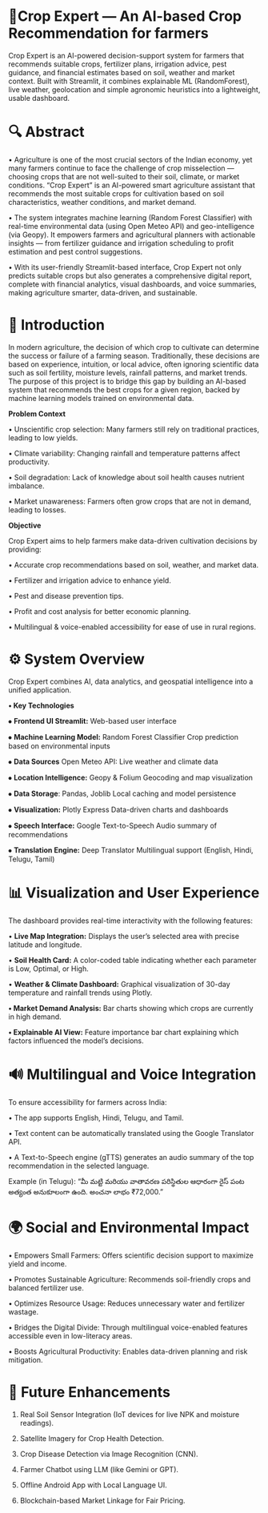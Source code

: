 # 🌾Crop Expert — An AI-based Crop Recommendation for farmers

Crop Expert is an AI-powered decision-support system for farmers that recommends suitable crops, fertilizer plans, irrigation advice, pest guidance, and financial estimates based on soil, weather and market context. Built with Streamlit, it combines explainable ML (RandomForest), live weather, geolocation and simple agronomic heuristics into a lightweight, usable dashboard.

# 🔍 Abstract

•	Agriculture is one of the most crucial sectors of the Indian economy, yet many farmers continue to face the challenge of crop misselection — choosing crops that are not well-suited to their soil, climate, or market conditions. “Crop Expert” is an AI-powered smart agriculture assistant that recommends the most suitable crops for cultivation based on soil characteristics, weather conditions, and market demand.

•	The system integrates machine learning (Random Forest Classifier) with real-time environmental data (using Open Meteo API) and geo-intelligence (via Geopy). It empowers farmers and agricultural planners with actionable insights — from fertilizer guidance and irrigation scheduling to profit estimation and pest control suggestions.

•	With its user-friendly Streamlit-based interface, Crop Expert not only predicts suitable crops but also generates a comprehensive digital report, complete with financial analytics, visual dashboards, and voice summaries, making agriculture smarter, data-driven, and sustainable.

# 🌱 Introduction

In modern agriculture, the decision of which crop to cultivate can determine the success or failure of a farming season. Traditionally, these decisions are based on experience, intuition, or local advice, often ignoring scientific data such as soil fertility, moisture levels, rainfall patterns, and market trends.
The purpose of this project is to bridge this gap by building an AI-based system that recommends the best crops for a given region, backed by machine learning models trained on environmental data.

**Problem Context**

•	Unscientific crop selection: Many farmers still rely on traditional practices, leading to low yields.

•	Climate variability: Changing rainfall and temperature patterns affect productivity.

•	Soil degradation: Lack of knowledge about soil health causes nutrient imbalance.

•	Market unawareness: Farmers often grow crops that are not in demand, leading to losses.

**Objective**

Crop Expert aims to help farmers make data-driven cultivation decisions by providing:

•	Accurate crop recommendations based on soil, weather, and market data.

•	Fertilizer and irrigation advice to enhance yield.

•	Pest and disease prevention tips.

•	Profit and cost analysis for better economic planning.

•	Multilingual & voice-enabled accessibility for ease of use in rural regions.

# ⚙️ System Overview

Crop Expert combines AI, data analytics, and geospatial intelligence into a unified application.

**•	Key Technologies**


⦁	**Frontend UI	Streamlit:**	Web-based user interface

⦁	**Machine Learning Model:**	Random Forest Classifier	Crop prediction based on environmental inputs

⦁	**Data Sources**	Open Meteo API:	Live weather and climate data

⦁	**Location Intelligence:**	Geopy & Folium	Geocoding and map visualization

⦁	**Data Storage**:	Pandas, Joblib	Local caching and model persistence

⦁	**Visualization:**	Plotly Express	Data-driven charts and dashboards

⦁	**Speech Interface:**	Google Text-to-Speech	Audio summary of recommendations

⦁	**Translation Engine:**	Deep Translator	Multilingual support (English, Hindi, Telugu, Tamil)

# 📊 Visualization and User Experience

The dashboard provides real-time interactivity with the following features:

•	**Live Map Integration:**
Displays the user’s selected area with precise latitude and longitude.

•	**Soil Health Card:**
A color-coded table indicating whether each parameter is Low, Optimal, or High.

•	**Weather & Climate Dashboard:**
Graphical visualization of 30-day temperature and rainfall trends using Plotly.

**•	Market Demand Analysis:**
Bar charts showing which crops are currently in high demand.

**•	Explainable AI View:**
Feature importance bar chart explaining which factors influenced the model’s decisions.



# 🔊 Multilingual and Voice Integration

To ensure accessibility for farmers across India:

•	The app supports English, Hindi, Telugu, and Tamil.

•	Text content can be automatically translated using the Google Translator API.

•	A Text-to-Speech engine (gTTS) generates an audio summary of the top recommendation in the selected language.

Example (in Telugu):
“మీ మట్టి మరియు వాతావరణ పరిస్థితుల ఆధారంగా రైస్ పంట అత్యంత అనుకూలంగా ఉంది. అంచనా లాభం ₹72,000.”




# 🌍 Social and Environmental Impact

•	Empowers Small Farmers: Offers scientific decision support to maximize yield and income.

•	Promotes Sustainable Agriculture: Recommends soil-friendly crops and balanced fertilizer use.

•	Optimizes Resource Usage: Reduces unnecessary water and fertilizer wastage.

•	Bridges the Digital Divide: Through multilingual voice-enabled features accessible even in low-literacy areas.

•	Boosts Agricultural Productivity: Enables data-driven planning and risk mitigation.

# 🧩 Future Enhancements

1.	Real Soil Sensor Integration (IoT devices for live NPK and moisture readings).

2.	Satellite Imagery for Crop Health Detection.

3.	Crop Disease Detection via Image Recognition (CNN).

4.	Farmer Chatbot using LLM (like Gemini or GPT).

5.	Offline Android App with Local Language UI.

6.	Blockchain-based Market Linkage for Fair Pricing.



